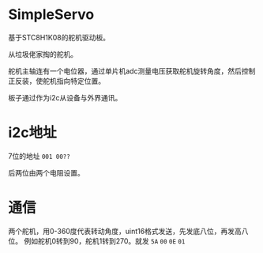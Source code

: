 # SimpleServo
基于STC8H1K08的舵机驱动板。

从垃圾佬家掏的舵机。

舵机主轴连有一个电位器，通过单片机adc测量电压获取舵机旋转角度，然后控制正反装，使舵机指向特定位置。

板子通过作为i2c从设备与外界通讯。

# i2c地址
7位的地址 `001 00??`

后两位由两个电阻设置。

# 通信
两个舵机，用0-360度代表转动角度，uint16格式发送，先发底八位，再发高八位。
例如舵机0转到90，舵机1转到270。就发 `5A` `00` `0E` `01`
